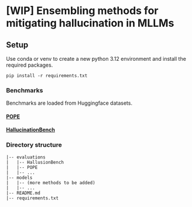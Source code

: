 # [WIP] Ensembling methods for mitigating hallucination in MLLMs

## Setup

Use conda or venv to create a new python 3.12 environment and install the required packages.
```
pip install -r requirements.txt
```

### Benchmarks

Benchmarks are loaded from Huggingface datasets.

#### [POPE](https://github.com/RUCAIBox/POPE)
#### [HallucinationBench](https://github.com/tianyi-lab/HallusionBench)


### Directory structure
```
|-- evaluations
|   |-- HallusionBench
|   |-- POPE
|   |-- ...
|-- models
|   |-- (more methods to be added)
|   |-- ...
|-- README.md
|-- requirements.txt

```